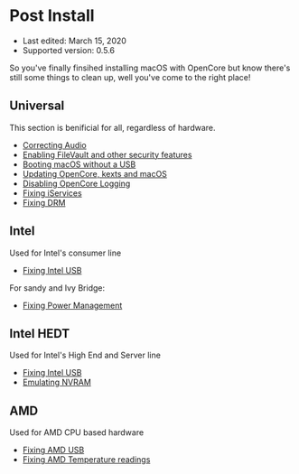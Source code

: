 # Post Install

* Last edited: March 15, 2020
* Supported version: 0.5.6

So you've finally finsihed installing macOS with OpenCore but know there's still some things to clean up, well you've come to the right place!

## Universal

This section is benificial for all, regardless of hardware.

* [Correcting Audio](/post-install/audio.md)
* [Enabling FileVault and other security features](/post-install/security.md)
* [Booting macOS without a USB](/post-install/oc2hdd.md)
* [Updating OpenCore, kexts and macOS](/post-install/update.md)
* [Disabling OpenCore Logging](/troubleshooting/debug.md)
* [Fixing iServices](/post-install/iservices.md)
* [Fixing DRM](/extras/drm.md)

## Intel

Used for Intel's consumer line

* [Fixing Intel USB](https://usb-map.gitbook.io/project/)


For sandy and Ivy Bridge:
* [Fixing Power Management](https://github.com/Piker-Alpha/ssdtPRGen.sh)

## Intel HEDT

Used for Intel's High End and Server line

* [Fixing Intel USB](https://usb-map.gitbook.io/project/)
* [Emulating NVRAM](/post-install/nvram.md)

## AMD

Used for AMD CPU based hardware

* [Fixing AMD USB](https://github.com/khronokernel/Opencore-Vanilla-Desktop-Guide/blob/master/AMD/AMD-USB-map.md)
* [Fixing AMD Temperature readings](https://github.com/trulyspinach/SMCAMDProcessor)
